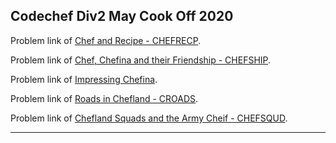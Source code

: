## Codechef Div2 May Cook Off 2020 

Problem link of [Chef and Recipe - CHEFRECP](https://www.codechef.com/COOK118B/problems/CHEFRECP/).

Problem link of [Chef, Chefina and their Friendship - CHEFSHIP](https://www.codechef.com/COOK118B/problems/CHEFSHIP/).

Problem link of [Impressing Chefina](https://www.codechef.com/COOK118B/problems/CHFIMPRS/).

Problem link of [Roads in Chefland - CROADS](https://www.codechef.com/COOK118B/problems/CROADS/).

Problem link of [Chefland Squads and the Army Cheif - CHEFSQUD](https://www.codechef.com/COOK118B/problems/CHEFSQUD/).

<hr>


